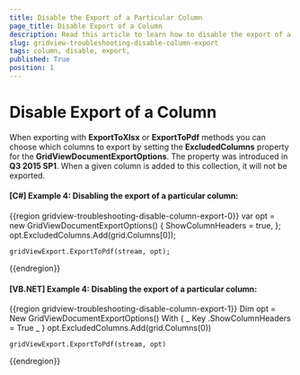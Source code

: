 ```yaml
---
title: Disable the Export of a Particular Column
page_title: Disable Export of a Column
description: Read this article to learn how to disable the export of a particular column within RadGridView - Telerik's {{ site.framework_name }} DataGrid.
slug: gridview-troubleshooting-disable-column-export
tags: column, disable, export,
published: True
position: 1
---
```


# Disable Export of a Column 

When exporting with __ExportToXlsx__ or __ExportToPdf__ methods you can choose which columns to export by setting the __ExcludedColumns__ property for the __GridViewDocumentExportOptions__. The property was introduced in __Q3 2015 SP1__. When a given column is added to this collection, it will not be exported.

#### __[C#] Example 4: Disabling the export of a particular column:__
{{region gridview-troubleshooting-disable-column-export-0}}
	var opt = new GridViewDocumentExportOptions()
	{
    	ShowColumnHeaders = true,
	};
	opt.ExcludedColumns.Add(grid.Columns[0]);

	gridViewExport.ExportToPdf(stream, opt);
{{endregion}}

#### __[VB.NET] Example 4: Disabling the export of a particular column:__
{{region gridview-troubleshooting-disable-column-export-1}}
	Dim opt = New GridViewDocumentExportOptions() With { _
		Key .ShowColumnHeaders = True _
	}
	opt.ExcludedColumns.Add(grid.Columns(0))
	
	gridViewExport.ExportToPdf(stream, opt)
{{endregion}}